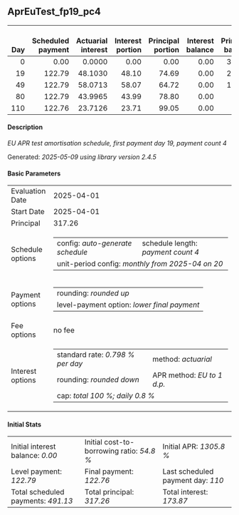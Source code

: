 <h2>AprEuTest_fp19_pc4</h2>
<table>
    <thead style="vertical-align: bottom;">
        <th style="text-align: right;">Day</th>
        <th style="text-align: right;">Scheduled payment</th>
        <th style="text-align: right;">Actuarial interest</th>
        <th style="text-align: right;">Interest portion</th>
        <th style="text-align: right;">Principal portion</th>
        <th style="text-align: right;">Interest balance</th>
        <th style="text-align: right;">Principal balance</th>
        <th style="text-align: right;">Total actuarial interest</th>
        <th style="text-align: right;">Total interest</th>
        <th style="text-align: right;">Total principal</th>
    </thead>
    <tr style="text-align: right;">
        <td class="ci00">0</td>
        <td class="ci01" style="white-space: nowrap;">0.00</td>
        <td class="ci02">0.0000</td>
        <td class="ci03">0.00</td>
        <td class="ci04">0.00</td>
        <td class="ci05">0.00</td>
        <td class="ci06">317.26</td>
        <td class="ci07">0.0000</td>
        <td class="ci08">0.00</td>
        <td class="ci09">0.00</td>
    </tr>
    <tr style="text-align: right;">
        <td class="ci00">19</td>
        <td class="ci01" style="white-space: nowrap;">122.79</td>
        <td class="ci02">48.1030</td>
        <td class="ci03">48.10</td>
        <td class="ci04">74.69</td>
        <td class="ci05">0.00</td>
        <td class="ci06">242.57</td>
        <td class="ci07">48.1030</td>
        <td class="ci08">48.10</td>
        <td class="ci09">74.69</td>
    </tr>
    <tr style="text-align: right;">
        <td class="ci00">49</td>
        <td class="ci01" style="white-space: nowrap;">122.79</td>
        <td class="ci02">58.0713</td>
        <td class="ci03">58.07</td>
        <td class="ci04">64.72</td>
        <td class="ci05">0.00</td>
        <td class="ci06">177.85</td>
        <td class="ci07">106.1742</td>
        <td class="ci08">106.17</td>
        <td class="ci09">139.41</td>
    </tr>
    <tr style="text-align: right;">
        <td class="ci00">80</td>
        <td class="ci01" style="white-space: nowrap;">122.79</td>
        <td class="ci02">43.9965</td>
        <td class="ci03">43.99</td>
        <td class="ci04">78.80</td>
        <td class="ci05">0.00</td>
        <td class="ci06">99.05</td>
        <td class="ci07">150.1708</td>
        <td class="ci08">150.16</td>
        <td class="ci09">218.21</td>
    </tr>
    <tr style="text-align: right;">
        <td class="ci00">110</td>
        <td class="ci01" style="white-space: nowrap;">122.76</td>
        <td class="ci02">23.7126</td>
        <td class="ci03">23.71</td>
        <td class="ci04">99.05</td>
        <td class="ci05">0.00</td>
        <td class="ci06">0.00</td>
        <td class="ci07">173.8833</td>
        <td class="ci08">173.87</td>
        <td class="ci09">317.26</td>
    </tr>
</table>
<h4>Description</h4>
<p><i>EU APR test amortisation schedule, first payment day 19, payment count 4</i></p>
<p>Generated: <i>2025-05-09 using library version 2.4.5</i></p>
<h4>Basic Parameters</h4>
<table>
    <tr>
        <td>Evaluation Date</td>
        <td>2025-04-01</td>
    </tr>
    <tr>
        <td>Start Date</td>
        <td>2025-04-01</td>
    </tr>
    <tr>
        <td>Principal</td>
        <td>317.26</td>
    </tr>
    <tr>
        <td>Schedule options</td>
        <td>
            <table>
                <tr>
                    <td>config: <i>auto-generate schedule</i></td>
                    <td>schedule length: <i><i>payment count</i> 4</i></td>
                </tr>
                <tr>
                    <td colspan="2" style="white-space: nowrap;">unit-period config: <i>monthly from 2025-04 on 20</i></td>
                </tr>
            </table>
        </td>
    </tr>
    <tr>
        <td>Payment options</td>
        <td>
            <table>
                <tr>
                    <td>rounding: <i>rounded up</i></td>
                </tr>
                <tr>
                    <td>level-payment option: <i>lower&nbsp;final&nbsp;payment</i></td>
                </tr>
            </table>
        </td>
    </tr>
    <tr>
        <td>Fee options</td>
        <td>no fee
        </td>
    </tr>
    <tr>
        <td>Interest options</td>
        <td>
            <table>
                <tr>
                    <td>standard rate: <i>0.798 % per day</i></td>
                    <td>method: <i>actuarial</i></td>
                </tr>
                <tr>
                    <td>rounding: <i>rounded down</i></td>
                    <td>APR method: <i>EU to 1 d.p.</i></td>
                </tr>
                <tr>
                    <td colspan="2">cap: <i>total 100 %; daily 0.8 %</td>
                </tr>
            </table>
        </td>
    </tr>
</table>
<h4>Initial Stats</h4>
<table>
    <tr>
        <td>Initial interest balance: <i>0.00</i></td>
        <td>Initial cost-to-borrowing ratio: <i>54.8 %</i></td>
        <td>Initial APR: <i>1305.8 %</i></td>
    </tr>
    <tr>
        <td>Level payment: <i>122.79</i></td>
        <td>Final payment: <i>122.76</i></td>
        <td>Last scheduled payment day: <i>110</i></td>
    </tr>
    <tr>
        <td>Total scheduled payments: <i>491.13</i></td>
        <td>Total principal: <i>317.26</i></td>
        <td>Total interest: <i>173.87</i></td>
    </tr>
</table>